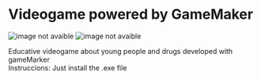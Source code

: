 # Videogame powered by GameMaker
<image src="presentation.jpg" alt="image not avaible">
<image src="presentation2.jpg" alt="image not avaible">
<p>
Educative videogame about young people and drugs developed with gameMarker
  <br>
Instruccions:
  Just install the .exe file
</p>  
